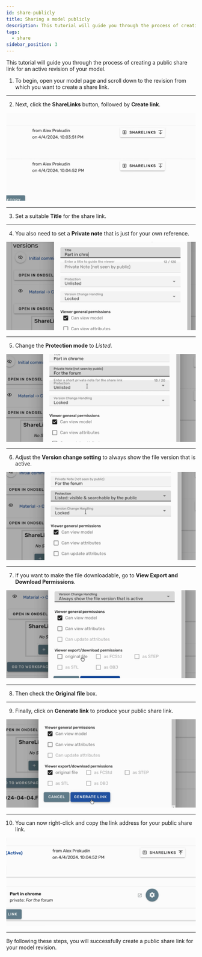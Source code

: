 ```yaml
---
id: share-publicly
title: Sharing a model publicly
description: This tutorial will guide you through the process of creating a public share link for an active revision of your model
tags:
  - share
sidebar_position: 3
---
```


This tutorial will guide you through the process of creating a public share link for an active revision of your model.

1. To begin, open your model page and scroll down to the revision from which you want to create a share link.

---

2. Next, click the **ShareLinks** button, followed by **Create link**.

![](step-02.gif)

---

3. Set a suitable **Title** for the share link.

---

4. You also need to set a **Private note** that is just for your own reference.

![](step-04.gif)

---

5. Change the **Protection mode** to _Listed_.

![](step-05.gif)

---

6. Adjust the **Version change setting** to always show the file version that is active.

![](step-06.gif)

---

7. If you want to make the file downloadable, go to **View Export and Download Permissions**.

![](step-07.gif)

---

8. Then check the **Original file** box.

---

9. Finally, click on **Generate link** to produce your public share link.

![](step-09.gif)

---

10. You can now right-click and copy the link address for your public share link.

![](step-10.gif)

---

By following these steps, you will successfully create a public share link for your model revision.

